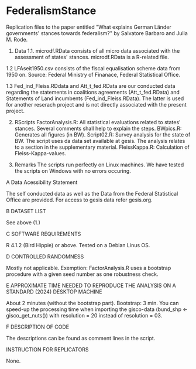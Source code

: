 # FederalismStance
Replication files to the paper entitled "What explains German Länder governments' stances towards federalism?" by Salvatore Barbaro and Julia M. Rode. 


1. Data
1.1. microdf.RData consists of all micro data associated with the assessment of states' stances. microdf.RData is a R-related file. 

1.2 LFAseit1950.csv consists of the fiscal equalisation scheme data from 1950 on. Source: Federal Ministry of Finanace, Federal Statistical Office.

1.3 Fed_ind_Fleiss.RDdata and Att_t_fed.RData are our conducted data regarding the statements in coalitions agreements (Att_t_fed.RData) and Statements of Land incumbents (Fed_ind_Fleiss.RData). The latter is used for another reserach project and is not directly associated with the present project.

2. RScripts
FactorAnalysis.R: All statistical evaluations related to states' stances. Several comments shall help to explain the steps.
BWpics.R: Generates all figures (in BW). 
Script02.R: Survey analysis for the state of BW. The script uses da data set available at gesis. The analysis relates to a section in the supplementary material.
FleissKappa.R: Calculation of Fleiss-Kappa-values. 

4. Remarks
The scripts run perfectly on Linux machines. We have tested the scripts on Windows with no errors occuring.

A Data Acessibility Statement

The self conducted data as well as the Data from the Federal Statistical Office are provided. For access to gesis data refer gesis.org.

B DATASET LIST

See above (1.)

C SOFTWARE REQUIREMENTS

R 4.1.2 (Bird Hippie) or above. Tested on a Debian Linus OS.

D CONTROLLED RANDOMNESS

Mostly not applicable. Exemption: FactorAnalysis.R uses a bootstrap procedure with a given seed number as one robustness check.

E APPROXIMATE TIME NEEDED TO REPRODUCE THE ANALYSIS ON A STANDARD (2024) DESKTOP MACHINE

About 2 minutes (without the bootstrap part). Bootstrap: 3 min. You can speed-up the processing time when importing the gisco-data (bund_shp <- gisco_get_nuts()) with resolution = 20 instead of resolution = 03.

F DESCRIPTION OF CODE

The descriptions can be found as comment lines in the script.

INSTRUCTION FOR REPLICATORS

None. 
